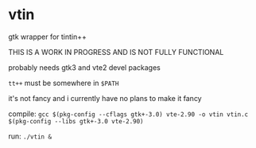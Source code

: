 vtin
====

gtk wrapper for tintin++

THIS IS A WORK IN PROGRESS AND IS NOT FULLY FUNCTIONAL

probably needs gtk3 and vte2 devel packages

`tt++` must be somewhere in `$PATH`

it's not fancy and i currently have no plans to make it fancy

compile:
`gcc $(pkg-config --cflags gtk+-3.0) vte-2.90 -o vtin vtin.c $(pkg-config --libs gtk+-3.0 vte-2.90)`

run:
`./vtin &`

